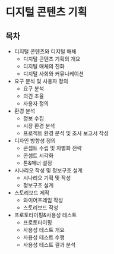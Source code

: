 # 디지털 콘텐츠 기획


## 목차

* 디지털 콘텐츠와 디지털 매체
    * 디지털 콘텐츠 기획의 개요
    * 디지털 매체의 진화
    * 디지털 사회와 커뮤니케이션
* 요구 분석 및 사용자 정의
    * 요구 분석
    * 의견 조율
    * 사용자 정의
* 환경 분석
    * 정보 수집
    * 시장 환경 분석
    * 프로젝트 환경 분석 및 조사 보고서 작성
* 디자인 방향성 정의
    * 콘셉트 수립 및 차별화 전략
    * 콘셉트 시각화
    * 톤&매너 설정
* 시나리오 작성 및 정보구조 설계
    * 시나리오 기획 및 작성
    * 정보구조 설계
* 스토리보드 제작
    * 와이어프레임 작성
    * 스토리보드 작성
* 프로토타이핑&사용성 테스트
    * 프로토타이핑
    * 사용성 테스트 개요
    * 사용성 테스트 수행
    * 사용성 테스트 결과 분석